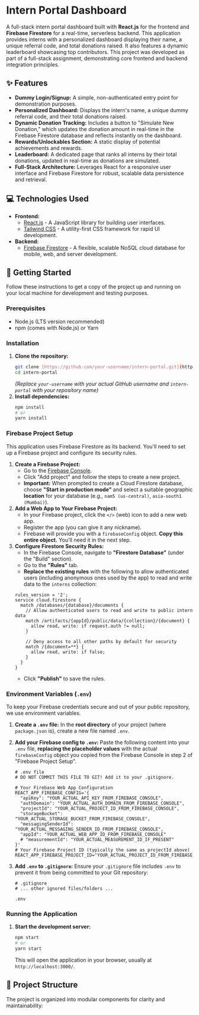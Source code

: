 # Intern Portal Dashboard

A full-stack intern portal dashboard built with **React.js** for the frontend and **Firebase Firestore** for a real-time, serverless backend. This application provides interns with a personalized dashboard displaying their name, a unique referral code, and total donations raised. It also features a dynamic leaderboard showcasing top contributors.
This project was developed as part of a full-stack assignment, demonstrating core frontend and backend integration principles.

## ✨ Features
* **Dummy Login/Signup:** A simple, non-authenticated entry point for demonstration purposes.
* **Personalized Dashboard:** Displays the intern's name, a unique dummy referral code, and their total donations raised.
* **Dynamic Donation Tracking:** Includes a button to "Simulate New Donation," which updates the donation amount in real-time in the Firebase Firestore database and reflects instantly on the dashboard.
* **Rewards/Unlockables Section:** A static display of potential achievements and rewards.
* **Leaderboard:** A dedicated page that ranks all interns by their total donations, updated in real-time as donations are simulated.
* **Full-Stack Architecture:** Leverages React for a responsive user interface and Firebase Firestore for robust, scalable data persistence and retrieval.

## 💻 Technologies Used
* **Frontend:**
    * [React.js](https://react.dev/) - A JavaScript library for building user interfaces.
    * [Tailwind CSS](https://tailwindcss.com/) - A utility-first CSS framework for rapid UI development.
* **Backend:**
    * [Firebase Firestore](https://firebase.google.com/docs/firestore) - A flexible, scalable NoSQL cloud database for mobile, web, and server development.

## 🚀 Getting Started
Follow these instructions to get a copy of the project up and running on your local machine for development and testing purposes.

### Prerequisites
* Node.js (LTS version recommended)
* npm (comes with Node.js) or Yarn

### Installation
1.  **Clone the repository:**
    ```bash
    git clone [https://github.com/your-username/intern-portal.git](https://github.com/your-username/intern-portal.git)
    cd intern-portal
    ```
    *(Replace `your-username` with your actual GitHub username and `intern-portal` with your repository name)*
2.  **Install dependencies:**
    ```bash
    npm install
    # or
    yarn install
    ```

### Firebase Project Setup
This application uses Firebase Firestore as its backend. You'll need to set up a Firebase project and configure its security rules.
1.  **Create a Firebase Project:**
    * Go to the [Firebase Console](https://console.firebase.google.com/).
    * Click "Add project" and follow the steps to create a new project.
    * **Important:** When prompted to create a Cloud Firestore database, choose **"Start in production mode"** and select a suitable geographic **location** for your database (e.g., `nam5 (us-central)`, `asia-south1 (Mumbai)`).
2.  **Add a Web App to Your Firebase Project:**
    * In your Firebase project, click the `</>` (web) icon to add a new web app.
    * Register the app (you can give it any nickname).
    * Firebase will provide you with a `firebaseConfig` object. **Copy this entire object.** You'll need it in the next step.
3.  **Configure Firestore Security Rules:**
    * In the Firebase Console, navigate to **"Firestore Database"** (under the "Build" section).
    * Go to the **"Rules"** tab.
    * **Replace the existing rules** with the following to allow authenticated users (including anonymous ones used by the app) to read and write data to the `interns` collection:
    ```firestore
    rules_version = '2';
    service cloud.firestore {
      match /databases/{database}/documents {
        // Allow authenticated users to read and write to public intern data
        match /artifacts/{appId}/public/data/{collection}/{document} {
          allow read, write: if request.auth != null;
        }

        // Deny access to all other paths by default for security
        match /{document=**} {
          allow read, write: if false;
        }
      }
    }
    ```
    * Click **"Publish"** to save the rules.

### Environment Variables (`.env`)
To keep your Firebase credentials secure and out of your public repository, we use environment variables.
1.  **Create a `.env` file:**
    In the **root directory** of your project (where `package.json` is), create a new file named `.env`.
2.  **Add your Firebase config to `.env`:**
    Paste the following content into your `.env` file, **replacing the placeholder values** with the actual `firebaseConfig` object you copied from the Firebase Console in step 2 of "Firebase Project Setup".
    ```dotenv
    # .env file
    # DO NOT COMMIT THIS FILE TO GIT! Add it to your .gitignore.

    # Your Firebase Web App Configuration
    REACT_APP_FIREBASE_CONFIG='{
      "apiKey": "YOUR_ACTUAL_API_KEY_FROM_FIREBASE_CONSOLE",
      "authDomain": "YOUR_ACTUAL_AUTH_DOMAIN_FROM_FIREBASE_CONSOLE",
      "projectId": "YOUR_ACTUAL_PROJECT_ID_FROM_FIREBASE_CONSOLE",
      "storageBucket": "YOUR_ACTUAL_STORAGE_BUCKET_FROM_FIREBASE_CONSOLE",
      "messagingSenderId": "YOUR_ACTUAL_MESSAGING_SENDER_ID_FROM_FIREBASE_CONSOLE",
      "appId": "YOUR_ACTUAL_WEB_APP_ID_FROM_FIREBASE_CONSOLE"
      # "measurementId": "YOUR_ACTUAL_MEASUREMENT_ID_IF_PRESENT"
    }'
    # Your Firebase Project ID (typically the same as projectId above)
    REACT_APP_FIREBASE_PROJECT_ID="YOUR_ACTUAL_PROJECT_ID_FROM_FIREBASE_CONSOLE"
    ```

3.  **Add `.env` to `.gitignore`:**
    Ensure your `.gitignore` file includes `.env` to prevent it from being committed to your Git repository:
    ```
    # .gitignore
    # ... other ignored files/folders ...

    .env
    ```
### Running the Application
1.  **Start the development server:**
    ```bash
    npm start
    # or
    yarn start
    ```
    This will open the application in your browser, usually at `http://localhost:3000/`.

## 📂 Project Structure
The project is organized into modular components for clarity and maintainability:
